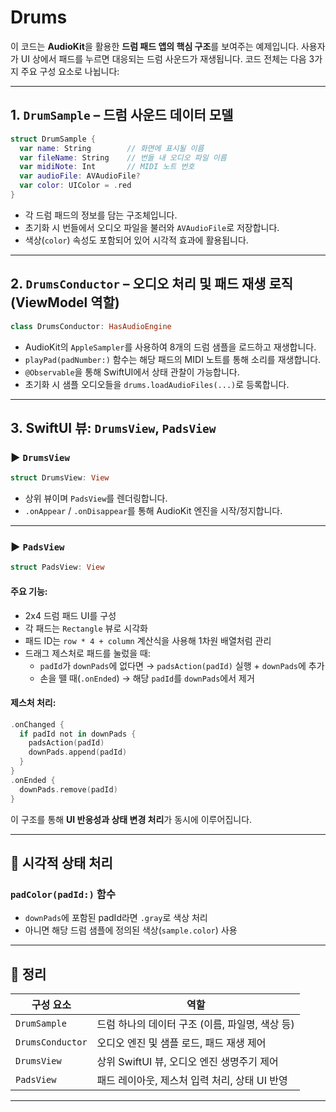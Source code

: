 # Drums

이 코드는 **AudioKit**을 활용한 **드럼 패드 앱의 핵심 구조**를 보여주는 예제입니다. 사용자가 UI 상에서 패드를 누르면 대응되는 드럼 사운드가 재생됩니다. 코드 전체는 다음 3가지 주요 구성 요소로 나뉩니다:

---

## 1. `DrumSample` – **드럼 사운드 데이터 모델**

```swift
struct DrumSample {
  var name: String        // 화면에 표시될 이름
  var fileName: String    // 번들 내 오디오 파일 이름
  var midiNote: Int       // MIDI 노트 번호
  var audioFile: AVAudioFile?
  var color: UIColor = .red
}
```

- 각 드럼 패드의 정보를 담는 구조체입니다.
- 초기화 시 번들에서 오디오 파일을 불러와 `AVAudioFile`로 저장합니다.
- 색상(`color`) 속성도 포함되어 있어 시각적 효과에 활용됩니다.

---

## 2. `DrumsConductor` – **오디오 처리 및 패드 재생 로직 (ViewModel 역할)**

```swift
class DrumsConductor: HasAudioEngine
```

- AudioKit의 `AppleSampler`를 사용하여 8개의 드럼 샘플을 로드하고 재생합니다.
- `playPad(padNumber:)` 함수는 해당 패드의 MIDI 노트를 통해 소리를 재생합니다.
- `@Observable`을 통해 SwiftUI에서 상태 관찰이 가능합니다.
- 초기화 시 샘플 오디오들을 `drums.loadAudioFiles(...)`로 등록합니다.

---

## 3. SwiftUI 뷰: `DrumsView`, `PadsView`

### ▶ `DrumsView`
```swift
struct DrumsView: View
```
- 상위 뷰이며 `PadsView`를 렌더링합니다.
- `.onAppear` / `.onDisappear`를 통해 AudioKit 엔진을 시작/정지합니다.

---

### ▶ `PadsView`
```swift
struct PadsView: View
```

#### 주요 기능:

- 2x4 드럼 패드 UI를 구성
- 각 패드는 `Rectangle` 뷰로 시각화
- 패드 ID는 `row * 4 + column` 계산식을 사용해 1차원 배열처럼 관리
- 드래그 제스처로 패드를 눌렀을 때:
  - `padId`가 `downPads`에 없다면 → `padsAction(padId)` 실행 + `downPads`에 추가
  - 손을 뗄 때(`.onEnded`) → 해당 `padId`를 `downPads`에서 제거

#### 제스처 처리:

```swift
.onChanged {
  if padId not in downPads {
    padsAction(padId)
    downPads.append(padId)
  }
}
.onEnded {
  downPads.remove(padId)
}
```

이 구조를 통해 **UI 반응성과 상태 변경 처리**가 동시에 이루어집니다.

---

## 🎨 시각적 상태 처리

### `padColor(padId:)` 함수

- `downPads`에 포함된 padId라면 `.gray`로 색상 처리
- 아니면 해당 드럼 샘플에 정의된 색상(`sample.color`) 사용

---

## 🧠 정리

| 구성 요소       | 역할 |
|----------------|------|
| `DrumSample`   | 드럼 하나의 데이터 구조 (이름, 파일명, 색상 등) |
| `DrumsConductor` | 오디오 엔진 및 샘플 로드, 패드 재생 제어 |
| `DrumsView`    | 상위 SwiftUI 뷰, 오디오 엔진 생명주기 제어 |
| `PadsView`     | 패드 레이아웃, 제스처 입력 처리, 상태 UI 반영 |

---

